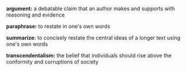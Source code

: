 **argument:** a debatable claim that an author makes and supports with reasoning and evidence

**paraphrase:** to restate in one's own words

**summarize:** to concisely restate the central ideas of a longer text using one's own words

**transcendentalism:** the belief that individuals should rise above the conformity and corruptions of society
